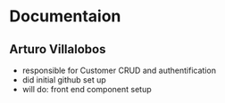 # Documentaion

## Arturo Villalobos

- responsible for Customer CRUD and authentification
- did initial github set up
- will do: front end component setup
